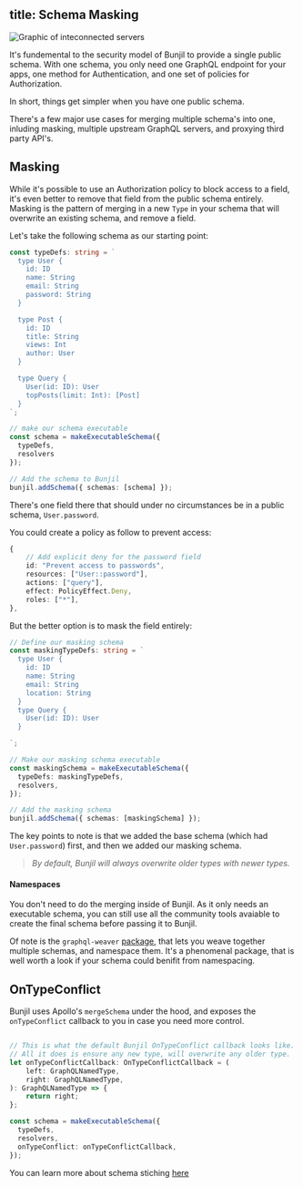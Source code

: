 title: Schema Masking
---
<img alt="Graphic of inteconnected servers" src="/images/03 Cloud Server Network.svg" class="ux-icon" />

It's fundemental to the security model of Bunjil to provide a single public schema. With one schema,
you only need one GraphQL endpoint for your apps, one method for Authentication, and one set of policies
for Authorization.

In short, things get simpler when you have one public schema.

There's a few major use cases for merging multiple schema's into one, inluding masking, multiple upstream
GraphQL servers, and proxying third party API's.

## Masking

While it's possible to use an Authorization policy to block access to a field, it's even better to
remove that field from the public schema entirely. Masking is the pattern of merging in a new `Type`
in your schema that will overwrite an existing schema, and remove a field.

Let's take the following schema as our starting point:

```typescript
const typeDefs: string = `
  type User {
    id: ID
    name: String
    email: String
    password: String
  }

  type Post {
    id: ID
    title: String
    views: Int
    author: User
  }

  type Query {
    User(id: ID): User
    topPosts(limit: Int): [Post]
  }
`;

// make our schema executable
const schema = makeExecutableSchema({
  typeDefs,
  resolvers
});

// Add the schema to Bunjil
bunjil.addSchema({ schemas: [schema] });
```

There's one field there that should under no circumstances be in a public schema, `User.password`.

You could create a policy as follow to prevent access:

```typescript
{
    // Add explicit deny for the password field
    id: "Prevent access to passwords",
    resources: ["User::password"],
    actions: ["query"],
    effect: PolicyEffect.Deny,
    roles: ["*"],
},
```

But the better option is to mask the field entirely:

```typescript
// Define our masking schema
const maskingTypeDefs: string = `
  type User {
    id: ID
    name: String
    email: String
    location: String
  }
  type Query {
    User(id: ID): User
  }

`;

// Make our masking schema executable
const maskingSchema = makeExecutableSchema({
  typeDefs: maskingTypeDefs,
  resolvers,
});

// Add the masking schema
bunjil.addSchema({ schemas: [maskingSchema] });
```

The key points to note is that we added the base schema (which had `User.password`) first, and then
we added our masking schema.

> _By default, Bunjil will always overwrite older types with newer types._

#### Namespaces

You don't need to do the merging inside of Bunjil. As it only needs an executable schema, you can
still use all the community tools avaiable to create the final schema before passing it to Bunjil.

Of note is the `graphql-weaver` [package](https://github.com/AEB-labs/graphql-weaver), that lets you weave together multiple schemas, and namespace them. It's a phenomenal package, that is well worth a look if your schema could
benifit from namespacing.

## OnTypeConflict

Bunjil uses Apollo's `mergeSchema` under the hood, and exposes the `onTypeConflict` callback to you
in case you need more control.

```typescript

// This is what the default Bunjil OnTypeConflict callback looks like.
// All it does is ensure any new type, will overwrite any older type.
let onTypeConflictCallback: OnTypeConflictCallback = (
    left: GraphQLNamedType,
    right: GraphQLNamedType,
): GraphQLNamedType => {
    return right;
};

const schema = makeExecutableSchema({
  typeDefs,
  resolvers,
  onTypeConflict: onTypeConflictCallback,
});
```

You can learn more about schema stiching [here](https://www.apollographql.com/docs/graphql-tools/schema-stitching.html)
